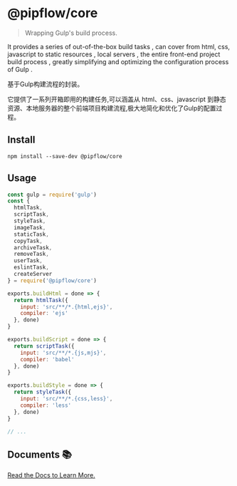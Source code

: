 # @pipflow/core

> Wrapping Gulp's build process.

It provides a series of out-of-the-box build tasks , can cover from html, css, javascript to static resources , local servers , the entire front-end project build process , greatly simplifying and optimizing the configuration process of Gulp .



基于Gulp构建流程的封装。

它提供了一系列开箱即用的构建任务,可以涵盖从 html、css、javascript 到静态资源、本地服务器的整个前端项目构建流程,极大地简化和优化了Gulp的配置过程。

## Install

```
npm install --save-dev @pipflow/core
```

## Usage

```js
const gulp = require('gulp')
const {
  htmlTask,
  scriptTask,
  styleTask,
  imageTask,
  staticTask,
  copyTask,
  archiveTask,
  removeTask,
  userTask,
  eslintTask,
  createServer
} = require('@pipflow/core')

exports.buildHtml = done => {
  return htmlTask({
    input: 'src/**/*.{html,ejs}',
    compiler: 'ejs'
  }, done)
}

exports.buildScript = done => {
  return scriptTask({
    input: 'src/**/*.{js,mjs}',
    compiler: 'babel'
  }, done)
}

exports.buildStyle = done => {
  return styleTask({
    input: 'src/**/*.{css,less}',
    compiler: 'less'
  }, done)
}

// ...
```

## Documents 📚

[Read the Docs to Learn More.](https://pipflow.mengqing.org/guide/task.html)

